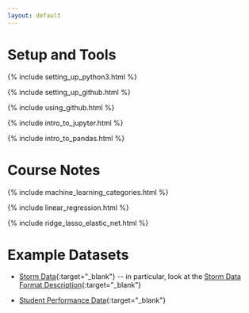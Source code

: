 ```yaml
---
layout: default
---
```

# Setup and Tools

{% include setting_up_python3.html %}

{% include setting_up_github.html %}

{% include using_github.html %}

{% include intro_to_jupyter.html %}

{% include intro_to_pandas.html %}

# Course Notes

{% include machine_learning_categories.html %}

{% include linear_regression.html %}

{% include ridge_lasso_elastic_net.html %}

# Example Datasets

* [Storm Data](https://www.ncdc.noaa.gov/stormevents/ftp.jsp){:target="_blank"} -- in particular, look at the [Storm Data Format Description](http://www1.ncdc.noaa.gov/pub/data/swdi/stormevents/csvfiles/Storm-Data-Export-Format.docx){:target="_blank"} 

* [Student Performance Data](http://archive.ics.uci.edu/ml/datasets/student+performance){:target="_blank"}
